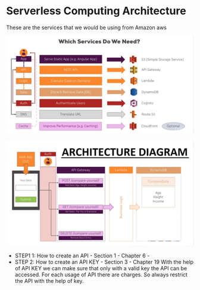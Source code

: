 # Serverless Computing Architecture

These are the services that we would be using from Amazon aws

![Serverless Computing](images/serverless.png "Serverless Computing")


![Architecture Diagram](images/architecture.png "Architecture Diagram")

* STEP1 1: How to create an API - Section 1 - Chapter 6 - 
* STEP 2: How to create an API KEY - Section 3 - Chapter 19 
     With the help of API KEY we can make sure that only with a valid key the API can be accessed. For each usage of API there are charges.      So always restrict the API with the help of key.
